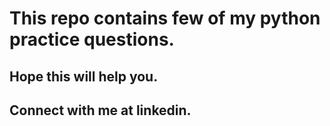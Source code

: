 # This repo contains few of my python practice questions.
## Hope this will help you.
## Connect with me at linkedin.
 
